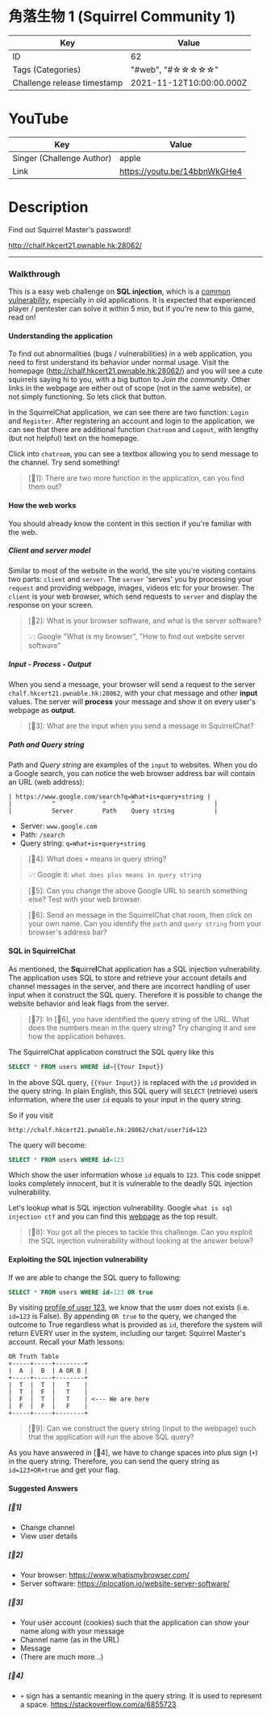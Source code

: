 # 角落生物 1 (Squirrel Community 1)


| Key | Value |
| --- | ----- |
| ID | 62 |
| Tags (Categories) | "#web", "#☆☆☆☆☆" |
| Challenge release timestamp | 2021-11-12T10:00:00.000Z |

# YouTube

| Key | Value |
| --- | ----- |
| Singer (Challenge Author) | apple
| Link | https://youtu.be/14bbnWkGHe4

# Description

Find out Squirrel Master's password!

http://chalf.hkcert21.pwnable.hk:28062/


---


### Walkthrough

This is a easy web challenge on **SQL injection**, which is a [common vulnerability](https://owasp.org/www-project-top-ten/2017/A1_2017-Injection), especially in old applications. It is expected that experienced player / pentester can solve it within 5 min, but if you're new to this game, read on!



#### Understanding the application

To find out abnormalities (bugs / vulnerabilities) in a web application, you need to first understand its behavior under normal usage. Visit the homepage (http://chalf.hkcert21.pwnable.hk:28062/) and you will see a cute squirrels saying hi to you, with a big button to *Join the community*. Other links in the webpage are either out of scope (not in the same website), or not simply functioning. So lets click that button.

In the SquirrelChat application, we can see there are two function: `Login` and `Register`. After registering an account and login to the application, we can see that there are additional function `Chatroom` and `Logout`, with lengthy (but not helpful) text on the homepage.

Click into `chatroom`, you can see a textbox allowing you to send message to the channel. Try send something!

> \[🤔1\]: There are two more function in the application, can you find them out?



#### How the web works

You should already know the content in this section if you're familiar with the web.



##### Client and server model

Similar to most of the website in the world, the site you're visiting contains two parts: `client` and `server`. The `server` 'serves' you by processing your `request` and providing webpage, images, videos etc for your browser. The `client` is your web browser, which send requests to `server` and display the response on your screen.

> \[🤔2\]: What is your browser software, and what is the server software?
>
> 💡: Google "What is my browser", "How to find out website server software"



##### Input - Process - Output

When you send a message, your browser will send a request to the server `chalf.hkcert21.pwnable.hk:28062`, with your chat message and other **input** values.  The server will **process** your message and show it on every user's webpage as **output**.

> \[🤔3\]: What are the input when you send a message in SquirrelChat?



##### Path and Query string

Path and *Query string* are examples of the `input` to websites. When you do a Google search, you can notice the web browser address bar will contain an URL (web address):

```
| https://www.google.com/search?q=What+is+query+string |
|           ^             ^       ^                      |
|           Server        Path    Query string           |
```

- Server: `www.google.com`
- Path: `/search`
- Query string: `q=What+is+query+string`

> \[🤔4\]: What does `+` means in query string?
>
> 💡: Google it: `what does plus means in query string`

> \[🤔5\]: Can you change the above Google URL to search something else? Test with your web browser.

> \[🤔6\]: Send an message in the SquirrelChat chat room, then click on your own name. Can you identify the `path` and `query string` from your browser's address bar?



#### SQL in SquirrelChat

As mentioned, the **Sq**uirre**l**Chat application has a SQL injection vulnerability. The application uses SQL to store and retrieve your account details and channel messages in the server, and there are incorrect handling of user input when it construct the SQL query. Therefore it is possible to change the website behavior and leak flags from the server.

> \[🤔7\]:  In \[🤔6\], you have identified the query string of the URL. What does the numbers mean in the query string? Try changing it and see how the application behaves.



The SquirrelChat application construct the SQL query like this

```sql
SELECT * FROM users WHERE id={{Your Input}}
```

In the above SQL query, `{{Your Input}}` is replaced with the `id` provided in the query string. In plain English, this SQL query will `SELECT` (retrieve) users information, where the user `id` equals to your input in the query string.

So if you visit

```
http://chalf.hkcert21.pwnable.hk:28062/chat/user?id=123
```

The query will become:

```sql
SELECT * FROM users WHERE id=123
```

Which show the user information whose `id` equals to `123`. This code snippet looks completely innocent, but it is vulnerable to the deadly SQL injection vulnerability.



Let's lookup what is SQL injection vulnerability. Google `what is sql injection ctf` and you can find this [webpage](https://ctf101.org/web-exploitation/sql-injection/what-is-sql-injection) as the top result.

> \[🤔8\]: You got all the pieces to tackle this challenge. Can you exploit the SQL injection vulnerability without looking at the answer below?



####  Exploiting the SQL injection vulnerability

If we are able to change the SQL query to following:

```sql
SELECT * FROM users WHERE id=123 OR true
```

By visiting [profile of user 123](http://chalf.hkcert21.pwnable.hk:28062/chat/user?id=123), we know that the user does not exists (i.e. `id=123` is False). By appending `OR true` to the query, we changed the outcome to True regardless what is provided as `id`, therefore the system will return EVERY user in the system, including our target: Squirrel Master's account. Recall your Math lessons:

```
OR Truth Table
+-----+-----+--------+
|  A  |  B  | A OR B |
+-----+-----+--------+
|  T  |  T  |   T    |
|  T  |  F  |   T    |
|  F  |  T  |   T    | <--- We are here
|  F  |  F  |   F    |
+-----+-----+--------+
```


> \[🤔9\]: Can we construct the query string (input to the webpage) such that the application will run the above SQL query?



As you have answered in \[🤔4\], we have to change spaces into plus sign (`+`) in the query string. Therefore, you can send the query string as `id=123+OR+true` and get your flag.



#### Suggested Answers

##### \[🤔1\]

- Change channel
- View user details

##### \[🤔2\]

- Your browser: https://www.whatismybrowser.com/
- Server software: https://iplocation.io/website-server-software/

##### \[🤔3\]

- Your user account (cookies) such that the application can show your name along with your message
- Channel name (as in the URL)
- Message
- (There are much more...)

##### \[🤔4\]

- `+` sign has a semantic meaning in the query string. It is used to represent a space. https://stackoverflow.com/a/6855723